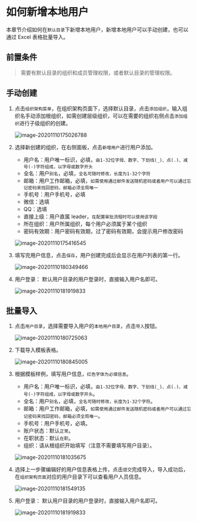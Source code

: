 # 如何新增本地用户

本章节介绍如何在`默认目录`下新增本地用户，新增本地用户可以手动创建，也可以通过 Excel 表格批量导入。

## 前置条件

> 需要有默认目录的组织和成员管理权限，或者默认目录的管理权限。

## 手动创建

1. 点击`组织架构菜单`，在组织架构页面下，选择默认目录，点击`添加组织`，输入组织名手动添加根组织，如需创建层级组织，可以在需要的组织右侧点击`添加组织`进行子级组织的创建。

   ![image-20201110175026788](AddLocalUsers/image-20201110175026788.png)

2. 选择新创建的组织，在右侧面板，点击`新增用户`进行用户添加。

   - 用户名：用户唯一标识，必填，`由1-32位字母、数字、下划线(_)、点(.)、减号(-)字符组成，以字母或数字开头`
   - 全名：用户`别名`，必填，`全名可随时修改，长度为1-32个字符`
   - 邮箱：用户工作邮箱，必填，`如需使用通过邮件发送随机密码或者用户可以通过忘记密码来找回密码，邮箱必须全局唯一`
   - 手机号：用户手机号，必填
   - 微信：选填
   - QQ：选填
   - 直接上级：用户直属 leader，`在配置审批流程时可以使用该字段`
   - 所在组织：用户所属组织，每个用户必须属于某个组织
   - 密码有效期：用户密码有效期，过了密码有效期，会提示用户修改密码

   ![image-20201110175416545](AddLocalUsers/image-20201110175416545.png)

3. 填写完用户信息，点击`保存`，用户创建完成后会显示在用户列表的第一行。

   ![image-20201110180349466](AddLocalUsers/image-20201110180349466.png)

4. 用户登录： 默认用户目录的用户登录时，直接输入用户名即可。

   ![image-20201110181919833](AddLocalUsers/image-20201110181919833.png)

## 批量导入

1. 点击`用户目录`，选择需要导入用户的`本地用户目录`，点击`导入`按钮。

   ![image-20201110180725063](AddLocalUsers/image-20201110180725063.png)

2. 下载导入模板表格。

   ![image-20201110180845005](AddLocalUsers/image-20201110180845005.png)

3. 根据模板样例，填写用户信息，`红色字体为必填信息`。

   - 用户名：用户唯一标识，必填，`由1-32位字母、数字、下划线(_)、点(.)、减号(-)字符组成，以字母或数字开头`。
   - 全名：用户`别名`，必填，`全名可随时修改，长度为1-32个字符`。
   - 邮箱：用户工作邮箱，必填，`如需使用通过邮件发送随机密码或者用户可以通过忘记密码来找回密码，邮箱必须全局唯一`。
   - 手机号：用户手机号，必填。
   - 账户状态：默认`正常`。
   - 在职状态：默认`在职`。
   - 组织：请从根组织开始填写（注意不需要填写用户目录）。

   ![image-20201110181035675](AddLocalUsers/image-20201110181035675.png)

4. 选择上一步骤编辑好的用户信息表格上传，点击`提交`完成导入，导入成功后，在`组织架构页面`对应的用户目录下可以查看用户人员信息。

   ![image-20201110181549135](AddLocalUsers/image-20201110181549135.png)

5. 用户登录： 默认用户目录的用户登录时，直接输入用户名即可。

   ![image-20201110181919833](AddLocalUsers/image-20201110181919833.png)



